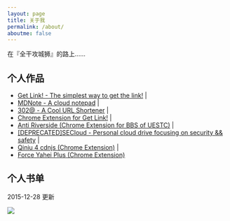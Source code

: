 ```yaml
---
layout: page
title: 关于我
permalink: /about/
aboutme: false
---
```


在『全干攻城狮』的路上……
<a class="fa fa-github" href="https://github.com/int64ago" target="_blank"></a> <a class="fa fa-envelope" href="mailto:i@int64ago.org"></a>


个人作品
---

- <a href="https://get-link.xyz/" target="_blank">Get Link! - The simplest way to get the link!</a> | <a href="https://github.com/int64ago/getlink" target="_blank"><i class="fa fa-github"></i></a>
- <a href="https://mdnote.xyz/" target="_blank">MDNote - A cloud notepad</a> | <a href="https://github.com/int64ago/mdnote" target="_blank"><i class="fa fa-github"></i></a>
- <a href="https://302.at" target="_blank">302@ - A Cool URL Shortener</a> | <a href="https://github.com/int64ago/302.at" target="_blank"><i class="fa fa-github"></i></a>
- <a href="https://goo.gl/S7YxOS" target="_blank">Chrome Extension for Get Link!</a> | <a href="https://github.com/int64ago/getlink-extension" target="_blank"><i class="fa fa-github"></i></a>
- <a href="https://goo.gl/hDNliA" target="_blank">Anti Riverside (Chrome Extension for BBS of UESTC)</a> | <a href="https://github.com/int64ago/AntiRiverside" target="_blank"><i class="fa fa-github"></i></a>
- <a href="http://secloud.xyz/" target="_blank">[DEPRECATED]SECloud - Personal cloud drive focusing on security && safety</a> | <a href="https://github.com/int64ago/secloud" target="_blank"><i class="fa fa-github"></i></a>
- <a href="https://goo.gl/XyqOrm" target="_blank">Qiniu 4 cdnjs (Chrome Extension)</a> | <a href="https://github.com/int64ago/cdnjs-extension" target="_blank"><i class="fa fa-github"></i></a>
- <a href="https://goo.gl/Nixn8c" target="_blank">Force Yahei Plus (Chrome Extension)</a>

个人书单
---

2015-12-28 更新

![](https://dn-getlink.qbox.me/22m7gwlv7vi.png)
